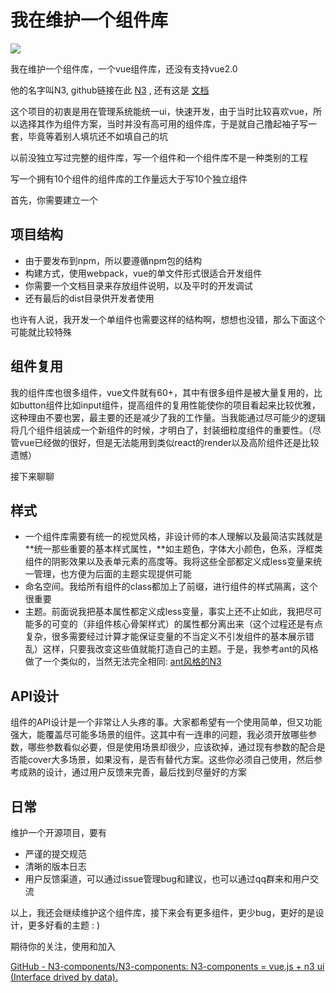 # 我在维护一个组件库

![](https://pic4.zhimg.com/73bf6f2401ed0afe884ca65fcdc80008_b.jpg)

我在维护一个组件库，一个vue组件库，还没有支持vue2.0

他的名字叫N3, github链接在此 [N3](http:https://github.com/N3-components/N3-components) , 还有这是 [文档](http:https://n3-components.github.io/N3-components/)

这个项目的初衷是用在管理系统能统一ui，快速开发，由于当时比较喜欢vue，所以选择其作为组件方案，当时并没有高可用的组件库，于是就自己撸起袖子写一套，毕竟等着别人填坑还不如填自己的坑  

以前没独立写过完整的组件库，写一个组件和一个组件库不是一种类别的工程

写一个拥有10个组件的组件库的工作量远大于写10个独立组件

首先，你需要建立一个

## 项目结构

*   由于要发布到npm，所以要遵循npm包的结构
*   构建方式，使用webpack，vue的单文件形式很适合开发组件
*   你需要一个文档目录来存放组件说明，以及平时的开发调试
*   还有最后的dist目录供开发者使用

也许有人说，我开发一个单组件也需要这样的结构啊，想想也没错，那么下面这个可能就比较特殊

## 组件复用

我的组件库也很多组件，vue文件就有60+，其中有很多组件是被大量复用的，比如button组件比如input组件，提高组件的复用性能使你的项目看起来比较优雅，这种理由不要也罢，最主要的还是减少了我的工作量。当我能通过尽可能少的逻辑将几个组件组装成一个新组件的时候，才明白了，封装细粒度组件的重要性。（尽管vue已经做的很好，但是无法能用到类似react的render以及高阶组件还是比较遗憾）

接下来聊聊

## 样式

*   一个组件库需要有统一的视觉风格，非设计师的本人理解以及最简洁实践就是**统一那些重要的基本样式属性，**如主题色，字体大小颜色，色系，浮框类组件的阴影效果以及表单元素的高度等。我将这些全部都定义成less变量来统一管理，也方便为后面的主题实现提供可能
*   命名空间。我给所有组件的class都加上了前缀，进行组件的样式隔离，这个很重要
*   主题。前面说我把基本属性都定义成less变量，事实上还不止如此，我把尽可能多的可变的（非组件核心骨架样式）的属性都分离出来（这个过程还是有点复杂，很多需要经过计算才能保证变量的不当定义不引发组件的基本展示错乱）这样，只要我改变这些值就能打造自己的主题。于是，我参考ant的风格做了一个类似的，当然无法完全相同: [ant风格的N3](http:https://n3-components.github.io/N3-components/component_blue.html)

## API设计

组件的API设计是一个非常让人头疼的事。大家都希望有一个使用简单，但又功能强大，能覆盖尽可能多场景的组件。这其中有一连串的问题，我必须开放哪些参数，哪些参数看似必要，但是使用场景却很少，应该砍掉，通过现有参数的配合是否能cover大多场景，如果没有，是否有替代方案。这些你必须自己使用，然后参考成熟的设计，通过用户反馈来完善，最后找到尽量好的方案

## 日常

维护一个开源项目，要有

*   严谨的提交规范
*   清晰的版本日志
*   用户反馈渠道，可以通过issue管理bug和建议，也可以通过qq群来和用户交流

以上，我还会继续维护这个组件库，接下来会有更多组件，更少bug，更好的是设计，更多好看的主题 : )

期待你的关注，使用和加入

[GitHub - N3-components/N3-components: N3-components = vue.js + n3 ui (Interface drived by data).](http:https://github.com/N3-components/N3-components)